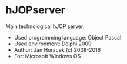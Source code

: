 # hJOPserver

Main technological hJOP server.

- Used programming language: Object Pascal
- Used environment: Delphi 2009
- Author: Jan Horacek (c) 2008-2016
- For: Microsoft Windows OS
